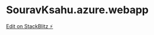 # SouravKsahu.azure.webapp

[Edit on StackBlitz ⚡️](https://stackblitz.com/edit/SouravKsahu.azure.webapp)